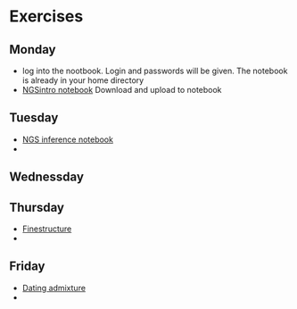 # Exercises

## Monday
- log into the nootbook. Login and passwords will be given. The notebook is already in your home directory
- [NGSintro notebook](NGSintro.ipynb) Download and upload to notebook
## Tuesday
- [NGS inference notebook](NGS_inference.ipynb)
- 
## Wednessday

## Thursday
- [Finestructure](ChromoPainterFineSTRUCTUREPractical.ipynb)
-

## Friday
- [Dating admixture](DatingAdmixture.ipynb)
-
